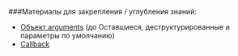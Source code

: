 ###Материалы для закрепления / углубления знаний:

- [Объект arguments] (до Оставшиеся, деструктурированные и параметры по умолчанию)
- [Callback]

[Объект arguments]: https://developer.mozilla.org/ru/docs/Web/JavaScript/Reference/Functions/arguments
[Callback]: https://developer.mozilla.org/ru/docs/Web/JavaScript/Reference/Functions/arguments

